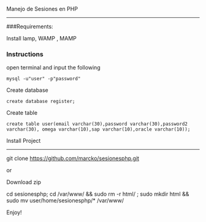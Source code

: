 Manejo de Sesiones en PHP
_______________________________

###Requirements:

Install lamp, WAMP , MAMP

### Instructions

open terminal and input the following

    mysql -u"user" -p"password"

Create database
  
    create database register;

Create table

    create table user(email varchar(30),password varchar(30),password2 varchar(30), omega varchar(10),sap varchar(10),oracle varchar(10));

Install Project
_______________________________

  git clone https://github.com/marcko/sesionesphp.git

or 

Download zip

  cd sesionesphp; cd /var/www/ && sudo rm -r html/ ; sudo mkdir html && sudo mv user/home/sesionesphp/* /var/www/
 

Enjoy! 